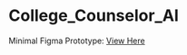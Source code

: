 # College_Counselor_AI
Minimal Figma Prototype: [View Here](https://www.figma.com/proto/GuwDqPXtGDrwjgjen5FU7f/Working-with-images?node-id=3941-26&p=f&t=urzXryD81plv6hyZ-1&scaling=contain&content-scaling=fixed&page-id=0%3A1&starting-point-node-id=3941%3A26)